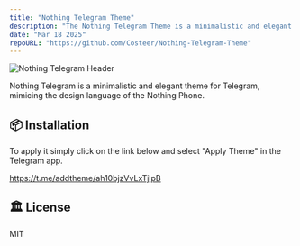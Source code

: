 ```yaml
---
title: "Nothing Telegram Theme"
description: "The Nothing Telegram Theme is a minimalistic and elegant theme for Telegram, designed to enhance your messaging experience with a clean and modern aesthetic."
date: "Mar 18 2025"
repoURL: "https://github.com/Costeer/Nothing-Telegram-Theme"
---
```


![Nothing Telegram Header](/nothingTelegram.png)

Nothing Telegram is a minimalistic and elegant theme for Telegram, mimicing the design language of the Nothing Phone.

## 📦 Installation

To apply it simply click on the link below and select "Apply Theme" in the Telegram app.

https://t.me/addtheme/ah10bjzVvLxTjlpB

## 🏛️ License

MIT
